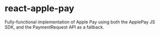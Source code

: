 # react-apple-pay
Fully-functional implementation of Apple Pay using both the ApplePay JS SDK, and the PaymentRequest API as a fallback.
